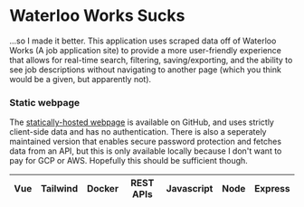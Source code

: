 # Waterloo Works Sucks
...so I made it better. This application uses scraped data off of Waterloo Works (A job application site) to provide a more user-friendly experience that allows for real-time search, filtering, saving/exporting, and the ability to see job descriptions without navigating to another page (which you think would be a given, but apparently not).

### Static webpage
The [statically-hosted webpage](https://expitau-dev.github.io/WaterlooWorksFrontend/) is available on GitHub, and uses strictly client-side data and has no authentication. There is also a seperately maintained version that enables secure password protection and fetches data from an API, but this is only available locally because I don't want to pay for GCP or AWS. Hopefully this should be sufficient though.

| Vue | Tailwind | Docker | REST APIs | Javascript | Node | Express
|:-:|:-:|:-:|:-:|:-:|:-:|:-:|